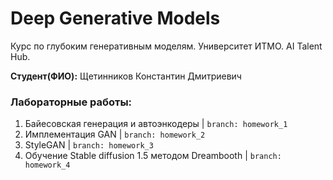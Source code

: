 # Deep Generative Models
Курс по глубоким генеративным моделям. Университет ИТМО. AI Talent Hub.

**Студент(ФИО):** Щетинников Константин Дмитриевич

### Лабораторные работы:

1. Байесовская генерация и автоэнкодеры | `branch: homework_1`
2. Имплементация GAN | `branch: homework_2`
3. StyleGAN | `branch: homework_3`
4. Обучение Stable diffusion 1.5 методом Dreambooth | `branch: homework_4`
